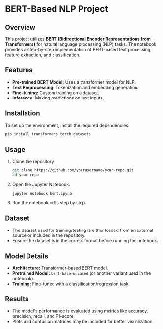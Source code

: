 # BERT-Based NLP Project

## Overview
This project utilizes **BERT (Bidirectional Encoder Representations from Transformers)** for natural language processing (NLP) tasks. The notebook provides a step-by-step implementation of BERT-based text processing, feature extraction, and classification.

## Features
- **Pre-trained BERT Model:** Uses a transformer model for NLP.
- **Text Preprocessing:** Tokenization and embedding generation.
- **Fine-tuning:** Custom training on a dataset.
- **Inference:** Making predictions on text inputs.

## Installation
To set up the environment, install the required dependencies:
```bash
pip install transformers torch datasets
```

## Usage
1. Clone the repository:
   ```bash
   git clone https://github.com/yourusername/your-repo.git
   cd your-repo
   ```
2. Open the Jupyter Notebook:
   ```bash
   jupyter notebook bert.ipynb
   ```
3. Run the notebook cells step by step.

## Dataset
- The dataset used for training/testing is either loaded from an external source or included in the repository.
- Ensure the dataset is in the correct format before running the notebook.

## Model Details
- **Architecture:** Transformer-based BERT model.
- **Pretrained Model:** `bert-base-uncased` (or another variant used in the notebook).
- **Training:** Fine-tuned with a classification/regression task.

## Results
- The model's performance is evaluated using metrics like accuracy, precision, recall, and F1-score.
- Plots and confusion matrices may be included for better visualization.

